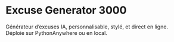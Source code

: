 # Excuse Generator 3000

Générateur d’excuses IA, personnalisable, stylé, et direct en ligne.  
Déploie sur PythonAnywhere ou en local.
